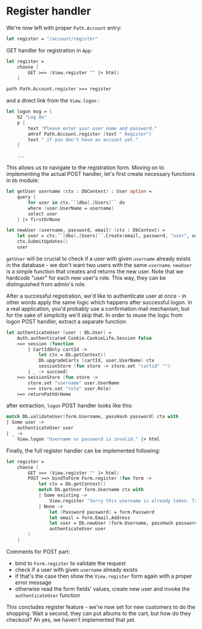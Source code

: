 # Register handler

We're now left with proper `Path.Account` entry:

```fsharp
let register = "/account/register"
```

GET handler for registration in `App`:

```fsharp
let register =
    choose [
        GET >=> (View.register "" |> html)
    ]
```

```fsharp
path Path.Account.register >=> register
```

and a direct link from the `View.logon` :

```fsharp
let logon msg = [
    h2 "Log On"
    p [
        text "Please enter your user name and password."
        aHref Path.Account.register (text " Register")
        text " if you don't have an account yet."
    ]

    ...
```

This allows us to navigate to the registration form.
Moving on to implementing the actual POST handler, let's first create necessary functions in `Db` module:

```fsharp
let getUser username (ctx : DbContext) : User option = 
    query {
        for user in ctx.``[dbo].[Users]`` do
        where (user.UserName = username)
        select user
    } |> firstOrNone
```

```fsharp
let newUser (username, password, email) (ctx : DbContext) =
    let user = ctx.``[dbo].[Users]``.Create(email, password, "user", username)
    ctx.SubmitUpdates()
    user
```

`getUser` will be crucial to check if a user with given `username` already exists in the database - we don't want two users with the same `username`.
`newUser` is a simple function that creates and returns the new user.
Note that we hardcode "user" for each new user's role. 
This way, they can be distinguished from admin's role.

After a successful registration, we'd like to authenticate user at once - in other words apply the same logic which happens after successful logon.
In a real application, you'd probably use a confirmation mail mechanism, but for the sake of simplicity we'll skip that.
In order to reuse the logic from logon POST handler, extract a separate function:

```fsharp
let authenticateUser (user : Db.User) =
    Auth.authenticated Cookie.CookieLife.Session false 
    >=> session (function
        | CartIdOnly cartId ->
            let ctx = Db.getContext()
            Db.upgradeCarts (cartId, user.UserName) ctx
            sessionStore (fun store -> store.set "cartid" "")
        | _ -> succeed)
    >=> sessionStore (fun store ->
        store.set "username" user.UserName
        >=> store.set "role" user.Role)
    >=> returnPathOrHome
```

after extraction, `logon` POST handler looks like this:

```fsharp
match Db.validateUser(form.Username, passHash password) ctx with
| Some user ->
    authenticateUser user
| _ ->
    View.logon "Username or password is invalid." |> html
```

Finally, the full register handler can be implemented following:

```fsharp
let register =
    choose [
        GET >=> (View.register "" |> html)
        POST >=> bindToForm Form.register (fun form ->
            let ctx = Db.getContext()
            match Db.getUser form.Username ctx with
            | Some existing -> 
                View.register "Sorry this username is already taken. Try another one." |> html
            | None ->
                let (Password password) = form.Password
                let email = form.Email.Address
                let user = Db.newUser (form.Username, passHash password, email) ctx
                authenticateUser user
        )
    ]
```

Comments for POST part:

- bind to `Form.register` to validate the request
- check if a user with given `username` already exists
- if that's the case then show the `View.register` form again with a proper error message
- otherwise read the form fields' values, create new user and invoke the `authenticateUser` function

This concludes register feature - we're now set for new customers to do the shopping.
Wait a second, they can put albums to the cart, but how do they checkout?
Ah yes, we haven't implemented that yet.
